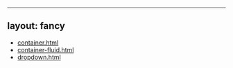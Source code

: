 
---
layout: fancy 
---

* [container.html](https://github.com/bigdata-mindstorms/jekyll-playground/blob/gh-pages/public/IntelligentDataMiner/2016/04/24/container.md)
* [container-fluid.html](https://github.com/bigdata-mindstorms/jekyll-playground/blob/gh-pages/public/IntelligentDataMiner/2016/04/24/container-fluid.html)
* [dropdown.html](https://github.com/bigdata-mindstorms/jekyll-playground/blob/gh-pages/public/IntelligentDataMiner/2016/04/24/dropdown.html)
